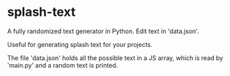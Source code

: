 # splash-text
A fully randomized text generator in Python. Edit text in 'data.json'.

Useful for generating splash text for your projects.

The file 'data.json' holds all the possible text in a JS array, which is read by 'main.py' and a random text is printed.
